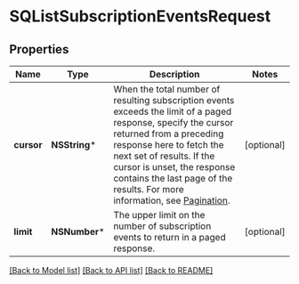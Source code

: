 # SQListSubscriptionEventsRequest

## Properties
Name | Type | Description | Notes
------------ | ------------- | ------------- | -------------
**cursor** | **NSString*** | When the total number of resulting subscription events exceeds the limit of a paged response,  specify the cursor returned from a preceding response here to fetch the next set of results. If the cursor is unset, the response contains the last page of the results.  For more information, see [Pagination](https://developer.squareup.com/docs/build-basics/common-api-patterns/pagination). | [optional] 
**limit** | **NSNumber*** | The upper limit on the number of subscription events to return in a paged response. | [optional] 

[[Back to Model list]](../README.md#documentation-for-models) [[Back to API list]](../README.md#documentation-for-api-endpoints) [[Back to README]](../README.md)


